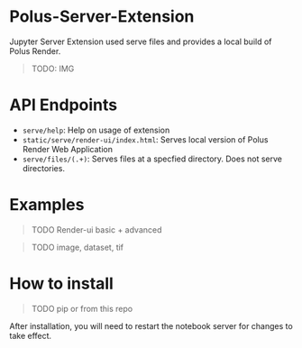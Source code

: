 # Polus-Server-Extension
Jupyter Server Extension used serve files and provides a local build of Polus Render.

> TODO: IMG

# API Endpoints
- `serve/help`: Help on usage of extension
- `static/serve/render-ui/index.html`: Serves local version of Polus Render Web Application
- `serve/files/(.+)`: Serves files at a specfied  directory. Does not serve directories.

# Examples
> TODO Render-ui basic + advanced

> TODO image, dataset, tif

# How to install
> TODO pip or from this repo

After installation, you will need to restart the notebook server for changes to take effect.